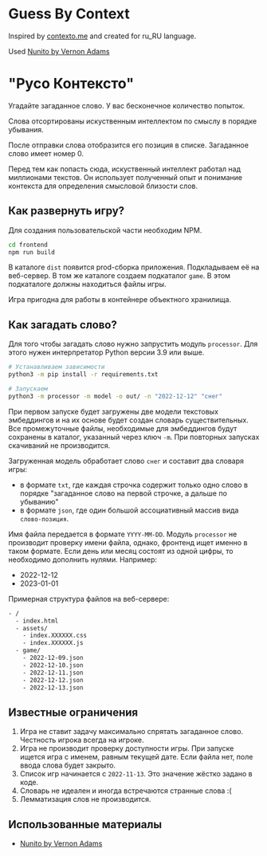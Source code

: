 # Guess By Context

Inspired by [contexto.me](https://contexto.me/) and created for ru_RU language.

Used [Nunito by Vernon Adams](https://fonts.google.com/specimen/Nunito)

# "Русо Контексто"

Угадайте загаданное слово. У вас бесконечное количество попыток.

Слова отсортированы искуственным интеллектом по смыслу в порядке убывания.

После отправки слова отобразится его позиция в списке. Загаданное слово имеет номер 0.

Перед тем как попасть сюда, искуственный интеллект работал над миллионами текстов. Он использует полученный опыт и понимание контекста для определения смысловой близости слов.

## Как развернуть игру?

Для создания пользовательской части необходим NPM.

```bash
cd frontend
npm run build
```

В каталоге `dist` появится prod-сборка приложения. Подкладываем её на веб-сервер. 
В том же каталоге создаем подкаталог `game`. В этом подкаталоге должны находиться файлы игры.

Игра пригодна для работы в контейнере объектного хранилища.

## Как загадать слово?

Для того чтобы загадать слово нужно запрустить модуль `processor`. Для этого нужен интерпретатор Python версии 3.9 или выше.

```bash
# Устанавливаем зависимости
python3 -m pip install -r requirements.txt

# Запускаем
python3 -m processor -m model -o out/ -n "2022-12-12" "снег"
```

При первом запуске будет загружены две модели текстовых эмбеддингов и на их основе будет создан словарь существительных.
Все промежуточные файлы, необходимые для эмбеддингов будут сохранены в каталог, указанный через ключ `-m`. При повторных запусках скачиваний не производится.

Загруженная модель обработает слово `снег` и составит два словаря игры:

- в формате `txt`, где каждая строчка содержит только одно слово в порядке "загаданное слово на первой строчке, а дальше по убыванию"
- в формате `json`, где один большой ассоциативный массив вида `слово-позиция`.

Имя файла передается в формате `YYYY-MM-DD`. Модуль `processor` не производит проверку имени файла, однако, фронтенд ищет именно в таком формате. Если день или месяц состоят из одной цифры, то необходимо дополнить нулями. Например:

- 2022-12-12
- 2023-01-01

Примерная структура файлов на веб-сервере:

```bash
- /
  - index.html
  - assets/
    - index.XXXXXX.css
    - index.XXXXXX.js
  - game/
    - 2022-12-09.json
    - 2022-12-10.json
    - 2022-12-11.json
    - 2022-12-12.json
    - 2022-12-13.json
```

## Известные ограничения

1. Игра не ставит задачу максимально спрятать загаданное слово. Честность игрока всегда на игроке.
2. Игра не производит проверку доступности игры. При запуске ищется игра с именем, равным текущей дате. Если файла нет, поле ввода слова будет закрыто.
3. Список игр начинается с `2022-11-13`. Это значение жёстко задано в коде.
4. Словарь не идеален и иногда встречаются странные слова :(
5. Лемматизация слов не производится.

## Использованные материалы

- [Nunito by Vernon Adams](https://fonts.google.com/specimen/Nunito)
